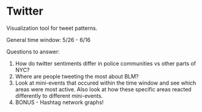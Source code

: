 # Twitter
Visualization tool for tweet patterns.

General time window: 5/26 - 6/16



Questions to answer:

1. How do twitter sentiments differ in police communities vs other parts of NYC?
2. Where are people tweeting the most about BLM?
3. Look at mini-events that occured within the time window and see which areas were most active. Also look at how these specific areas reacted differently to different mini-events.
4. BONUS - Hashtag network graphs!
